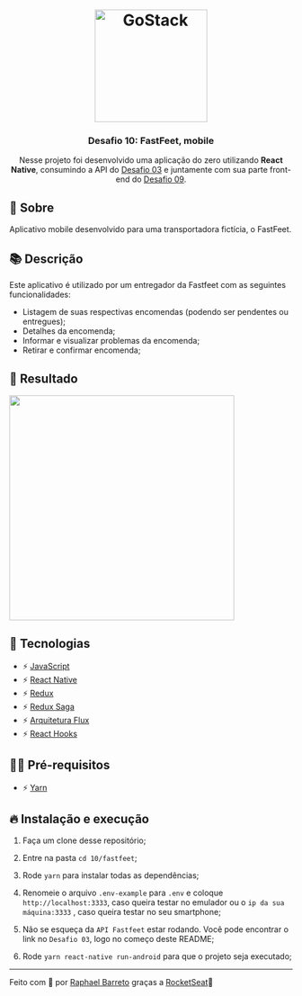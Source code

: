 <h1 align="center">
    <img alt="GoStack" src="https://rocketseat-cdn.s3-sa-east-1.amazonaws.com/bootcamp-header.png" width="200px" />
</h1>

<h3 align="center">Desafio 10: FastFeet, mobile</h3>

<p align="center">Nesse projeto foi desenvolvido uma aplicação do zero utilizando <strong>React Native</strong>, consumindo a API do <a href="https://github.com/raphabarreto/gostack-desafios/tree/master/03">Desafio 03</a> e juntamente com sua parte front-end do <a href="https://github.com/raphabarreto/gostack-desafios/tree/master/09">Desafio 09</a>.</p>

## 📖 Sobre

Aplicativo mobile desenvolvido para uma transportadora fictícia, o FastFeet.

## 📚 Descrição

Este aplicativo é utilizado por um entregador da Fastfeet com as seguintes funcionalidades:

- Listagem de suas respectivas encomendas (podendo ser pendentes ou entregues);
- Detalhes da encomenda;
- Informar e visualizar problemas da encomenda;
- Retirar e confirmar encomenda;

## 🤖 Resultado
<img src="fastfeet/.github/fastfeet.gif" height="400">

## 🚀 Tecnologias

- ⚡ [JavaScript](https://skylab.rocketseat.com.br/journey/starter)
- ⚡ [React Native](https://pt-br.reactjs.org/)
- ⚡ [Redux](https://redux.js.org/)
- ⚡ [Redux Saga](https://redux-saga.js.org/)
- ⚡ [Arquitetura Flux](https://facebook.github.io/flux/)
- ⚡ [React Hooks](https://pt-br.reactjs.org/docs/hooks-intro.html)

## ✋🏻 Pré-requisitos

- ⚡ [Yarn](https://yarnpkg.com/pt-BR/docs/install)

## 🔥 Instalação e execução

1. Faça um clone desse repositório;

2. Entre na pasta `cd 10/fastfeet`;
3. Rode `yarn` para instalar todas as dependências;
4. Renomeie o arquivo `.env-example` para `.env` e coloque `http://localhost:3333`, caso queira testar no emulador ou o `ip da sua máquina:3333` , caso queira testar no seu smartphone;
5. Não se esqueça da `API Fastfeet` estar rodando. Você pode encontrar o link no `Desafio 03`, logo no começo deste README;
6. Rode `yarn react-native run-android` para que o projeto seja executado;
---

Feito com 💖 por [Raphael Barreto](https://raphabarreto.com.br/)
graças a [RocketSeat](https://rocketseat.com.br/)🚀
